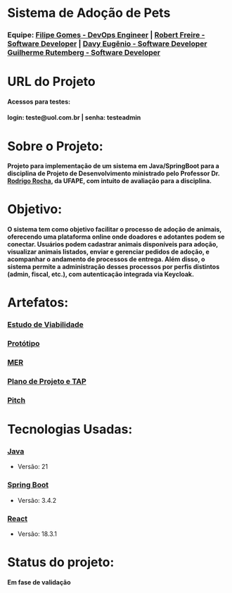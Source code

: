 <h1>Sistema de Adoção de Pets</h1>

 

<h3>Equipe:   
   <a href = "https://github.com/filipegomes11">Filipe Gomes - DevOps Engineer</a> |
   <a href = "https://github.com/RobertFreire">Robert Freire - Software Developer</a> |
   <a href = "https://github.com/DavyEugenio">Davy Eugênio - Software Developer</a>
   <a href = "https://github.com/GuiSysLima">Guilherme Rutemberg - Software Developer</a>
</h3>

<h1>URL do Projeto</h1>
<h4>
   <h4>Acessos para testes:</h4>
   <h4>login: teste@uol.com.br   | senha: testeadmin</h4>
</h4>

<h1>Sobre o Projeto:</h1>

<h4>Projeto para implementação de um sistema em Java/SpringBoot para a disciplina de Projeto de Desenvolvimento ministrado pelo Professor Dr. <a href = "https://github.com/rgcrochaa">Rodrigo Rocha</a>, da UFAPE, com intuito de avaliação para a disciplina.</h4>
   
<h1>Objetivo:</h1>

   <h4>O sistema tem como objetivo facilitar o processo de adoção de animais, oferecendo uma plataforma online onde doadores e adotantes podem se conectar. Usuários podem cadastrar animais disponíveis para adoção, visualizar animais listados, enviar e gerenciar pedidos de adoção, e acompanhar o andamento de processos de entrega. Além disso, o sistema permite a administração desses processos por perfis distintos (admin, fiscal, etc.), com autenticação integrada via Keycloak.   </h4>
   
<h1>Artefatos:</h1>
<h3><a href = "https://drive.google.com/file/d/15PwoZGFYogsIqpBLL2mHvcpWzuiZDGaE/view?usp=sharing" target="_blank">Estudo de Viabilidade</a></h3>
<h3><a href = "https://drive.google.com/file/d/1NO8DbAFLHqBApg76UJJo424pTe4x4zFA/view?usp=sharing" target="_blank">Protótipo</a></h3>
<h3><a href = "https://drive.google.com/file/d/1OHPC2HRuRfitru114Bo-YgsvIcHS5ucR/view?usp=sharing"target="_blank">MER</a></h3>
<h3><a href = "https://drive.google.com/file/d/18o9rE0W-JGUfKisto-8lUxjnNm0WhHnJ/view?usp=sharing" target="_blank">Plano de Projeto e TAP</a></h3>
<h3><a href= "https://drive.google.com/file/d/1lPa3MDa_HF3yR8J1GpDce-NKWT8eZ85p/view?usp=sharing" target="_blank">Pitch</a> </h3>
<h1>Tecnologias Usadas:</h1>

<h3><a href = "https://www.java.com/pt-BR/">Java</a></h3>
<ul>
   <li>Versão: 21</li>
</ul>

<h3><a href = "https://spring.io/projects/spring-boot">Spring Boot</a></h3>
<ul>
   <li>Versão: 3.4.2</li>
</ul>

<h3><a href = "https://react.dev/">React</a></h3>
<ul>
   <li>Versão: 18.3.1  </li>
</ul>

<h1>Status do projeto:</h1>
<h4>Em fase de validação</h4>


